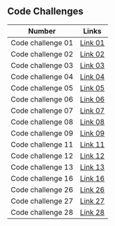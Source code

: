 
## Code Challenges

| Number            | Links                                                  |
|-------------------|--------------------------------------------------------|
|Code challenge 01  | [Link 01](./array-reverse/array_reverse.md)            |
|Code challenge 02  | [Link 02](./array-insert-shift/array-insert-shift.md)  |
|Code challenge 03  | [Link 03](./array-binary-search/array-binary-search.md)|
|Code challenge 04  | [Link 04](./)                                          |
|Code challenge 05  | [Link 05](./dsa/md_files/linked_list.md)               |
|Code challenge 06  | [Link 06](./dsa/md_files/CC06.md)                      |
|Code challenge 07  | [Link 07](./dsa/md_files/CC07.md)                      |
|Code challenge 08  | [Link 08](./dsa/md_files/CC08.md)                      |
|Code challenge 09  | [Link 09](./dsa/md_files/CC09.md)                      |
|Code challenge 11  | [Link 11](./dsa/md_files/CC11.md)                      |
|Code challenge 12  | [Link 12](./dsa/md_files/CC12.md)                      |
|Code challenge 13  | [Link 13](./dsa/md_files/CC13.md)                      |
|Code challenge 16  | [Link 16](./dsa/md_files/CC16.md)                      |
|Code challenge 26  | [Link 26](./Insertion-Sort/Insertion_sort.md)          |
|Code challenge 27  | [Link 27](./Merge-Sort/Merge_sort.md)                  |
|Code challenge 28  | [Link 28](./Sorting-Comparisons/sorting_comparisons.md)|

